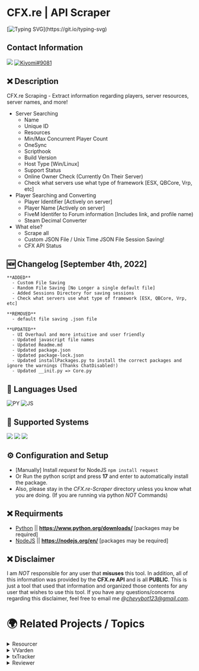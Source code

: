 # CFX.re | API Scraper
[![Typing SVG](https://readme-typing-svg.herokuapp.com?font=Inconsolata&duration=3000&color=D404F7&vCenter=true&height=25&lines=Have+questions%3F;Feel+free+to+DM+me+on+Discord!)](https://git.io/typing-svg)

## Contact Information 
<a href="mailto:chevybot123@gmail.com"><img src="https://img.shields.io/badge/Gmail-D14836?style=for-the-badge&logo=gmail&logoColor=white"></a>
<a href="https://discordapp.com/users/359794704847601674"><img src="https://img.shields.io/badge/Discord-7289DA?style=for-the-badge&logo=discord&logoColor=white" alt="Kiyomi#9081" ></a>

## ❌ Description
CFX.re Scraping - Extract information regarding players, server resources, server names, and more! 
- Server Searching
   - Name
   - Unique ID
   - Resources
   - Min/Max Concurrent Player Count
   - OneSync
   - Scripthook
   - Build Version
   - Host Type [Win/Linux]
   - Support Status
   - Online Owner Check (Currently On Their Server)
   - Check what servers use what type of framework [ESX, QBCore, Vrp, etc]
- Player Searching and Converting
   - Player Identifier [Actively on server]
   - Player Name [Actively on server]
   - FiveM Identifer to Forum information [Includes link, and profile name)
   - Steam Decimal Converter
- What else?
  - Scrape all
  - Custom JSON File / Unix Time JSON File Session Saving!
  - CFX API Status


## 🆕 Changelog [September 4th, 2022]
```
**ADDED**
  - Custom File Saving
  - Random File Saving [No Longer a single default file]
  - Added Sessions Directory for saving sessions
  - Check what servers use what type of framework [ESX, QBCore, Vrp, etc]

**REMOVED**
  - default file saving .json file 

**UPDATED**
  - UI Overhaul and more intuitive and user friendly
  - Updated javascript file names
  - Updated Readme.md
  - Updated package.json
  - Updated package-lock.json
  - Updated installPackages.py to install the correct packages and ignore the warnings (Thanks ChatDisabled!)
  - Updated __init.py => Core.py
```
## 🔨 Languages Used
![PY](https://custom-icon-badges.herokuapp.com/badge/Python-black.svg?logo=python&logoColor=blue)
![JS](https://custom-icon-badges.herokuapp.com/badge/Javascript-black.svg?logo=Javascript&logoColor=blue)

## 🔨 Supported Systems
<img src="https://img.shields.io/badge/Windows_10-black?style=flat-square&logo=windows"/> <img src="https://img.shields.io/badge/linux-black?style=flat-square&logo=linux"/>
<img src="https://img.shields.io/badge/MacOS-black?style=flat-square&logo=MacOS"/>



## ⚙️ Configuration and Setup
  - [Manually] Install *request* for NodeJS
    ```npm install request```
  - Or Run the python script and press **17** and enter to automatically install the package.
  - Also, please stay in the *CFX.re-Scraper* directory unless you know what you are doing. (If you are running via python *NOT* Commands)
  
  
## ❌ Requirments
- [Python](https://www.python.org/downloads/) || **https://www.python.org/downloads/** [packages may be required]
- [NodeJS](https://nodejs.org/en/) || **https://nodejs.org/en/** [packages may be required]



## ❌ Disclaimer
I am *NOT* responsible for any user that **misuses** this tool. In addition, all of this information was provided by the **CFX.re API** and is all **PUBLIC**.
This is just a tool that used that information and organized those contents for any user that wishes to use this tool. If you have any questions/concerns
regarding this disclaimer, feel free to email me *@chevybot123@gmail.com*.

# 🌍 Related Projects / Topics 
<details>
<summary>Resourcer</summary>
<h1 >Resourcer <img src="https://user-images.githubusercontent.com/54733885/183669779-a02d214a-cd15-47cd-a96d-69f8e9617028.png" height=30; width=30;/></h1>
<b>Description:</b> Check how many servers have used a resource in the last 24 hours.<br>
<b>Credits:</b> Heavy_Bob<br>
<b>Discord Bot Invite:</b> <a href="https://discord.com/api/oauth2/authorize?client_id=1001956791753650206&permissions=412317173760&scope=bot">Click Me!</a><br><br>
<table style="background-color: #ccc;">
<tr>
<td>
<img src="https://user-images.githubusercontent.com/54733885/183680623-1dece762-4a90-4b2e-9f73-a6a601b6b6dd.png"/>
</td>
<td>
<img src="https://user-images.githubusercontent.com/54733885/183678552-274c1230-c419-434c-a204-4db2e4aebf4e.png"/>
</td>
</tr>
</table>
</details>



<details>
<summary>VVarden</summary>
<h1 >VVarden <img src="https://user-images.githubusercontent.com/54733885/183677344-6e1ee0e6-7b70-4cf5-92e6-646b829dd4b0.png" height=30; width=30;/></h1>
<b>Description:</b> A discord bot designed to try and hamper if not entirely prevent leaking, cheating and reselling discords from prospering.<br>
<b>Credits:</b> BerkieB and mk3ext<br>
<b>Discord Bot Invite:</b> <a href="https://discord.com/api/oauth2/authorize?client_id=874059310869655662&permissions=8&scope=applications.commands%20bot">Click Me!</a><br><br>
<table style="background-color: #ccc;">
<tr>
<td>
<img src="https://user-images.githubusercontent.com/54733885/183681522-90f2f562-d523-4144-98c1-74c56aa1251d.png"/>
</td>
<td>
<img src="https://user-images.githubusercontent.com/54733885/183682586-b63948d6-0f6a-415d-9aec-d8a98dd706b0.png"/>
</td>
</tr>
</table>
</details>





<details>
<summary>txTracker</summary>
<h1 >txTracker <img src="https://user-images.githubusercontent.com/54733885/183686511-d25e0e2c-78d9-4e32-81f4-48a1642b7c57.png" height=30; width=30;/></h1>
<b>Description:</b> Check how many servers have a certain resource and track which servers are highly rated<br>
<b>Credits:</b> Tabby<br>
<b>Discord Bot Invite:</b> <a href="https://discord.gg/txadmin">Click Me!</a><br><br>
<table style="background-color: #ccc;">
<tr>
<td>
<img src="https://user-images.githubusercontent.com/54733885/183687122-056f3431-c88a-415e-a355-461549592afc.png"/>
</td>
<td>
<img src="https://user-images.githubusercontent.com/54733885/183687326-e5a0571d-1a04-432e-a191-780c6c7983fa.png"/>
</td>
</tr>
</table>
</details>


<details>
<summary>Reviewer</summary>
<h1 >Reviewer <img src="https://cdn.discordapp.com/avatars/359794704847601674/a_cd48a2f37df10e9cf6be2daccc7489dd.gif?size=1024" height=30; width=30;/></h1>
<b>Description:</b> Check the highest rated server and what servers have recommended/non-recommended reviews<br>
<b>Credits:</b> K3YOMI<br>
<b>Discord Bot Invite:</b> In Development<br><br>
<b>Note:</b> I know... I mispelled "Reviewer" (footer) in the images and the footer ID wasn't unique atm<br>
<table style="background-color: #ccc;">
<tr>
<td>

<img src="https://user-images.githubusercontent.com/54733885/183943876-130ce9f6-f850-4741-aae0-7b82f10d2b81.png"/>
</td>
<td>
<img src="https://user-images.githubusercontent.com/54733885/183944124-b96c200d-e120-4e10-812c-31a48b99436a.png"/>
</td>
</tr>
</table>
</details>




